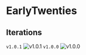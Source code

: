 # EarlyTwenties

## Iterations

`v1.0.1`
![v1.0.1](http://i.imgur.com/Ka4GJQf.jpg)
`v1.0.0`
![v1.0.0](http://i.imgur.com/I9a3qY1.jpg)
